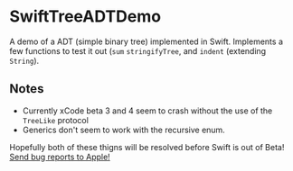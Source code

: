 # SwiftTreeADTDemo

A demo of a ADT (simple binary tree) implemented in Swift. Implements a few functions to test it out 
(`sum` `stringifyTree`, and `indent` (extending `String`).


## Notes

* Currently xCode beta 3 and 4 seem to crash without the use of the `TreeLike` protocol
* Generics don't seem to work with the recursive enum.

Hopefully both of these thigns will be resolved before Swift is out of Beta! 
[Send bug reports to Apple!](https://bugreport.apple.com/)
